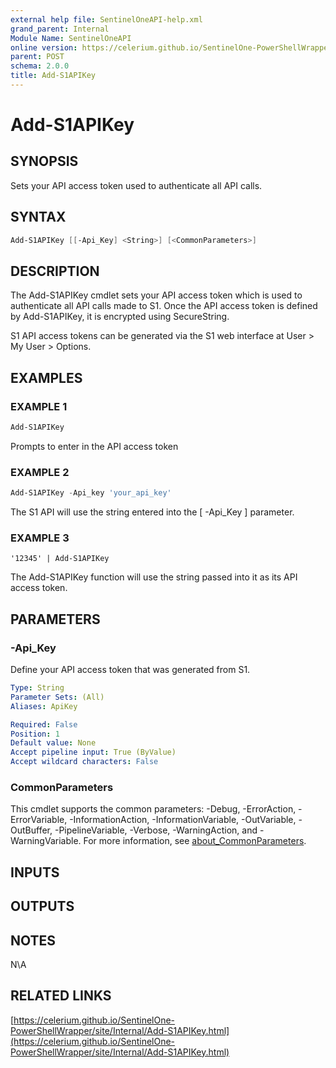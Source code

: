 ```yaml
---
external help file: SentinelOneAPI-help.xml
grand_parent: Internal
Module Name: SentinelOneAPI
online version: https://celerium.github.io/SentinelOne-PowerShellWrapper/site/Internal/Add-S1APIKey.html
parent: POST
schema: 2.0.0
title: Add-S1APIKey
---
```


# Add-S1APIKey

## SYNOPSIS
Sets your API access token used to authenticate all API calls.

## SYNTAX

```powershell
Add-S1APIKey [[-Api_Key] <String>] [<CommonParameters>]
```

## DESCRIPTION
The Add-S1APIKey cmdlet sets your API access token which is used to authenticate all API calls made to S1.
Once the API access token is defined by Add-S1APIKey, it is encrypted using SecureString.

S1 API access tokens can be generated via the S1 web interface at User \> My User \> Options.

## EXAMPLES

### EXAMPLE 1
```powershell
Add-S1APIKey
```

Prompts to enter in the API access token

### EXAMPLE 2
```powershell
Add-S1APIKey -Api_key 'your_api_key'
```

The S1 API will use the string entered into the \[ -Api_Key \] parameter.

### EXAMPLE 3
```
'12345' | Add-S1APIKey
```

The Add-S1APIKey function will use the string passed into it as its API access token.

## PARAMETERS

### -Api_Key
Define your API access token that was generated from S1.

```yaml
Type: String
Parameter Sets: (All)
Aliases: ApiKey

Required: False
Position: 1
Default value: None
Accept pipeline input: True (ByValue)
Accept wildcard characters: False
```

### CommonParameters
This cmdlet supports the common parameters: -Debug, -ErrorAction, -ErrorVariable, -InformationAction, -InformationVariable, -OutVariable, -OutBuffer, -PipelineVariable, -Verbose, -WarningAction, and -WarningVariable. For more information, see [about_CommonParameters](http://go.microsoft.com/fwlink/?LinkID=113216).

## INPUTS

## OUTPUTS

## NOTES
N\A

## RELATED LINKS

[https://celerium.github.io/SentinelOne-PowerShellWrapper/site/Internal/Add-S1APIKey.html](https://celerium.github.io/SentinelOne-PowerShellWrapper/site/Internal/Add-S1APIKey.html)

